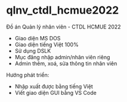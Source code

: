 # qlnv_ctdl_hcmue2022
Đồ án Quản lý nhân viên - CTDL HCMUE 2022
+ Giao diện MS DOS
+ Giao diện tiếng Việt 100%
+ Sử dụng DSLK
+ Mục đăng nhập admin/nhân viên riêng
+ Admin thêm, xoá, sửa thông tin nhân viên


Hướng phát triển:
+ Nhập xuất được bằng tiếng Việt
+ Viết giao diện GUI bằng VS Code
